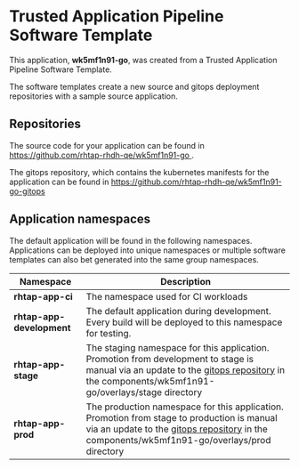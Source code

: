 # Trusted Application Pipeline Software Template

This application, **wk5mf1n91-go**, was created from a Trusted Application Pipeline Software Template.

The software templates create a new source and gitops deployment repositories with a sample source application. 

## Repositories

The source code for your application can be found in [https://github.com/rhtap-rhdh-qe/wk5mf1n91-go ](https://github.com/rhtap-rhdh-qe/wk5mf1n91-go ).
 
The gitops repository, which contains the kubernetes manifests for the application can be found in 
[https://github.com/rhtap-rhdh-qe/wk5mf1n91-go-gitops ](https://github.com/rhtap-rhdh-qe/wk5mf1n91-go-gitops ) 

## Application namespaces 

The default application will be found in the following namespaces. Applications can be deployed into unique namespaces or multiple software templates can also bet generated into the same group namespaces.  

|  Namespace   |  Description   |  
| -------- | -------- |
| **rhtap-app-ci** | The namespace used for CI workloads |
| **rhtap-app-development** | The default application during development. Every build will be deployed to this namespace for testing. |
| **rhtap-app-stage** | The staging namespace for this application. Promotion from development to stage is manual via an update to the [gitops repository](https://github.com/rhtap-rhdh-qe/wk5mf1n91-go-gitops ) in the components/wk5mf1n91-go/overlays/stage directory |
| **rhtap-app-prod** | The production namespace for this application. Promotion from stage to production is manual via an update to the [gitops repository](https://github.com/rhtap-rhdh-qe/wk5mf1n91-go-gitops ) in the components/wk5mf1n91-go/overlays/prod directory |